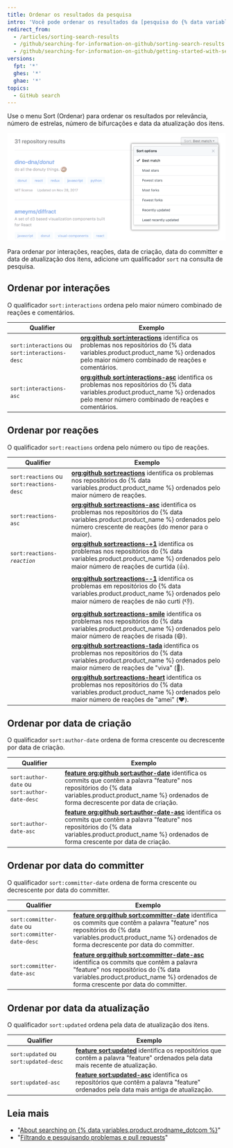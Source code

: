 ```yaml
---
title: Ordenar os resultados da pesquisa
intro: 'Você pode ordenar os resultados da [pesquisa do {% data variables.product.product_name %}](/articles/searching-on-github) usando o menu Sort (Ordenar) ou adicionando um qualificador "sort" na consulta.'
redirect_from:
  - /articles/sorting-search-results
  - /github/searching-for-information-on-github/sorting-search-results
  - /github/searching-for-information-on-github/getting-started-with-searching-on-github/sorting-search-results
versions:
  fpt: '*'
  ghes: '*'
  ghae: '*'
topics:
  - GitHub search
---
```


Use o menu Sort (Ordenar) para ordenar os resultados por relevância, número de estrelas, número de bifurcações e data da atualização dos itens.

  ![Menu com opções para ordenar os resultados da pesquisa](/assets/images/help/search/repo-search-sort.png)

Para ordenar por interações, reações, data de criação, data do committer e data de atualização dos itens, adicione um qualificador `sort` na consulta de pesquisa.

## Ordenar por interações

O qualificador `sort:interactions` ordena pelo maior número combinado de reações e comentários.

| Qualifier                                       | Exemplo                                                                                                                                                                                                                                                                                   |
| ----------------------------------------------- | ----------------------------------------------------------------------------------------------------------------------------------------------------------------------------------------------------------------------------------------------------------------------------------------- |
| `sort:interactions` ou `sort:interactions-desc` | [**org:github sort:interactions**](https://github.com/search?q=org%3Agithub+sort%3Ainteractions&type=Issues) identifica os problemas nos repositórios do {% data variables.product.product_name %} ordenados pelo maior número combinado de reações e comentários.                        |
| `sort:interactions-asc`                         | [**org:github sort:interactions-asc**](https://github.com/search?utf8=%E2%9C%93&q=org%3Agithub+sort%3Ainteractions-asc&type=Issues) identifica os problemas nos repositórios do {% data variables.product.product_name %} ordenados pelo menor número combinado de reações e comentários. |

## Ordenar por reações

O qualificador `sort:reactions` ordena pelo número ou tipo de reações.

| Qualifier                                 | Exemplo                                                                                                                                                                                                                                                                             |
| ----------------------------------------- | ----------------------------------------------------------------------------------------------------------------------------------------------------------------------------------------------------------------------------------------------------------------------------------- |
| `sort:reactions` ou `sort:reactions-desc` | [**org:github sort:reactions**](https://github.com/search?q=org%3Agithub+sort%3Areactions&type=Issues) identifica os problemas nos repositórios do {% data variables.product.product_name %} ordenados pelo maior número de reações.                                                |
| `sort:reactions-asc`                      | [**org:github sort:reactions-asc**](https://github.com/search?q=org%3Agithub+sort%3Areactions-asc&type=Issues) identifica os problemas nos repositórios do {% data variables.product.product_name %} ordenados pelo número crescente de reações (do menor para o maior).            |
| <code>sort:reactions-<em>reaction</em></code>                 | [**org:github sort:reactions-+1**](https://github.com/search?q=org%3Agithub+sort%3Areactions-%2B1&type=Issues) identifica os problemas nos repositórios do {% data variables.product.product_name %} ordenados pelo maior número de reações de curtida (:+1:).                      |
|                                           | [**org:github sort:reactions--1**](https://github.com/search?utf8=%E2%9C%93&q=org%3Agithub+sort%3Areactions--1&type=Issues) identifica os problemas em repositórios do {% data variables.product.product_name %} ordenados pelo maior número de reações de não curti (:-1:).        |
|                                           | [**org:github sort:reactions-smile**](https://github.com/search?utf8=%E2%9C%93&q=org%3Agithub+sort%3Areactions-smile&type=Issues) identifica os problemas nos repositórios do {% data variables.product.product_name %} ordenados pelo maior número de reações de risada (:smile:). |
|                                           | [**org:github sort:reactions-tada**](https://github.com/search?utf8=%E2%9C%93&q=org%3Agithub+sort%3Areactions-tada&type=Issues) identifica os problemas nos repositórios do {% data variables.product.product_name %} ordenados pelo maior número de reações de "viva" (:tada:).    |
|                                           | [**org:github sort:reactions-heart**](https://github.com/search?utf8=%E2%9C%93&q=org%3Agithub+sort%3Areactions-heart&type=Issues) identifica os problemas nos repositórios do {% data variables.product.product_name %} ordenados pelo maior número de reações de "amei" (:heart:). |

## Ordenar por data de criação

O qualificador `sort:author-date` ordena de forma crescente ou decrescente por data de criação.

| Qualifier                                     | Exemplo                                                                                                                                                                                                                                                                                                                 |
| --------------------------------------------- | ----------------------------------------------------------------------------------------------------------------------------------------------------------------------------------------------------------------------------------------------------------------------------------------------------------------------- |
| `sort:author-date` ou `sort:author-date-desc` | [**feature org:github sort:author-date**](https://github.com/search?utf8=%E2%9C%93&q=feature+org%3Agithub+sort%3Aauthor-date&type=Commits) identifica os commits que contêm a palavra "feature" nos repositórios do {% data variables.product.product_name %} ordenados de forma decrescente por data de criação.       |
| `sort:author-date-asc`                        | [**feature org:github sort:author-date-asc**](https://github.com/search?utf8=%E2%9C%93&q=feature+org%3Agithub+sort%3Aauthor-date-asc&type=Commits) identifica os commits que contêm a palavra "feature" nos repositórios do {% data variables.product.product_name %} ordenados de forma crescente por data de criação. |

## Ordenar por data do committer

O qualificador `sort:committer-date` ordena de forma crescente ou decrescente por data do committer.

| Qualifier                                           | Exemplo                                                                                                                                                                                                                                                                                                                         |
| --------------------------------------------------- | ------------------------------------------------------------------------------------------------------------------------------------------------------------------------------------------------------------------------------------------------------------------------------------------------------------------------------- |
| `sort:committer-date` ou `sort:committer-date-desc` | [**feature org:github sort:committer-date**](https://github.com/search?utf8=%E2%9C%93&q=feature+org%3Agithub+sort%3Acommitter-date&type=Commits) identifica os commits que contêm a palavra "feature" nos repositórios do {% data variables.product.product_name %} ordenados de forma decrescente por data do committer.       |
| `sort:committer-date-asc`                           | [**feature org:github sort:committer-date-asc**](https://github.com/search?utf8=%E2%9C%93&q=feature+org%3Agithub+sort%3Acommitter-date-asc&type=Commits) identifica os commits que contêm a palavra "feature" nos repositórios do {% data variables.product.product_name %} ordenados de forma crescente por data do committer. |

## Ordenar por data da atualização

O qualificador `sort:updated` ordena pela data de atualização dos itens.

| Qualifier                             | Exemplo                                                                                                                                                                                                                           |
| ------------------------------------- | --------------------------------------------------------------------------------------------------------------------------------------------------------------------------------------------------------------------------------- |
| `sort:updated` ou `sort:updated-desc` | [**feature sort:updated**](https://github.com/search?utf8=%E2%9C%93&q=feature+sort%3Aupdated&type=Repositories) identifica os repositórios que contêm a palavra "feature" ordenados pela data mais recente de atualização.        |
| `sort:updated-asc`                    | [**feature sort:updated-asc**](https://github.com/search?utf8=%E2%9C%93&q=feature+sort%3Aupdated-asc&type=Repositories) identifica os repositórios que contêm a palavra "feature" ordenados pela data mais antiga de atualização. |

## Leia mais

- "[About searching on {% data variables.product.prodname_dotcom %}](/search-github/getting-started-with-searching-on-github/about-searching-on-github)"
- "[Filtrando e pesquisando problemas e pull requests](/issues/tracking-your-work-with-issues/filtering-and-searching-issues-and-pull-requests)"
